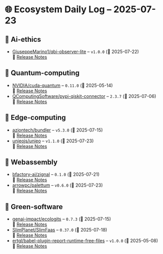 # 🌐 Ecosystem Daily Log – 2025-07-23

## 🔹 Ai-ethics
- [GiuseppeMarino1/qbi-observer-lite](https://github.com/GiuseppeMarino1/qbi-observer-lite/releases/tag/v1.0.0) – `v1.0.0` (📅 2025-07-22)  
  🔗 [Release Notes](https://github.com/GiuseppeMarino1/qbi-observer-lite/releases/tag/v1.0.0)

## 🔹 Quantum-computing
- [NVIDIA/cuda-quantum](https://github.com/NVIDIA/cuda-quantum/releases/tag/0.11.0) – `0.11.0` (📅 2025-05-14)  
  🔗 [Release Notes](https://github.com/NVIDIA/cuda-quantum/releases/tag/0.11.0)
- [QComputingSoftware/pypi-qiskit-connector](https://github.com/QComputingSoftware/pypi-qiskit-connector/releases/tag/2.3.7) – `2.3.7` (📅 2025-07-06)  
  🔗 [Release Notes](https://github.com/QComputingSoftware/pypi-qiskit-connector/releases/tag/2.3.7)

## 🔹 Edge-computing
- [aziontech/bundler](https://github.com/aziontech/bundler/releases/tag/v5.3.0) – `v5.3.0` (📅 2025-07-15)  
  🔗 [Release Notes](https://github.com/aziontech/bundler/releases/tag/v5.3.0)
- [unieojs/unieo](https://github.com/unieojs/unieo/releases/tag/v1.1.0) – `v1.1.0` (📅 2025-07-23)  
  🔗 [Release Notes](https://github.com/unieojs/unieo/releases/tag/v1.1.0)

## 🔹 Webassembly
- [bfactory-ai/zignal](https://github.com/bfactory-ai/zignal/releases/tag/0.1.0) – `0.1.0` (📅 2025-07-21)  
  🔗 [Release Notes](https://github.com/bfactory-ai/zignal/releases/tag/0.1.0)
- [arrowpc/palettum](https://github.com/arrowpc/palettum/releases/tag/v0.6.0) – `v0.6.0` (📅 2025-07-23)  
  🔗 [Release Notes](https://github.com/arrowpc/palettum/releases/tag/v0.6.0)

## 🔹 Green-software
- [genai-impact/ecologits](https://github.com/genai-impact/ecologits/releases/tag/0.7.3) – `0.7.3` (📅 2025-07-15)  
  🔗 [Release Notes](https://github.com/genai-impact/ecologits/releases/tag/0.7.3)
- [SlimPlanet/SlimFaas](https://github.com/SlimPlanet/SlimFaas/releases/tag/0.37.0) – `0.37.0` (📅 2025-07-18)  
  🔗 [Release Notes](https://github.com/SlimPlanet/SlimFaas/releases/tag/0.37.0)
- [ertgl/babel-plugin-report-runtime-free-files](https://github.com/ertgl/babel-plugin-report-runtime-free-files/releases/tag/v1.0.0) – `v1.0.0` (📅 2025-05-08)  
  🔗 [Release Notes](https://github.com/ertgl/babel-plugin-report-runtime-free-files/releases/tag/v1.0.0)